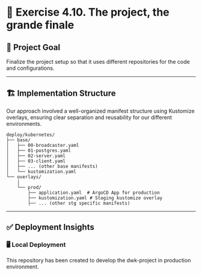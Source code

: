 # 🚀 Exercise 4.10. The project, the grande finale

## 🎯 Project Goal

Finalize the project setup so that it uses different repositories for the code and configurations.

-----

## 🏗️ Implementation Structure

Our approach involved a well-organized manifest structure using Kustomize
overlays, ensuring clear separation and reusability for our different
environments.

```
deploy/kubernetes/
├── base/
│   ├── 00-broadcaster.yaml
│   ├── 01-postgres.yaml
│   ├── 02-server.yaml
│   ├── 03-client.yaml
│   ├── ... (other base manifests)
│   └── kustomization.yaml
└── overlays/
    │   
    └── prod/
        ├── application.yaml  # ArgoCD App for production
        ├── kustomization.yaml # Staging kustomize overlay
        ├── ... (other stg specific manifests)
```

-----

## ✅ Deployment Insights

### 🖥️ Local Deployment

This repository has been created to develop the dwk-project in production environment.

